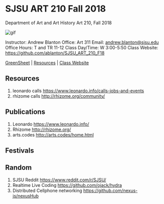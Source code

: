 **SJSU ART 210 Fall 2018**
======================
Department of Art and Art History
Art 210, Fall 2018

![gif](http://i.imgur.com/zdzDxsA.gif)

Instructor: Andrew Blanton
Office: Art 311
Email: andrew.blanton@sjsu.edu
Office Hours: T and TR 11-12
Class Day/Time: W 3:00-5:50
Class Website: https://github.com/ablanton/SJSU_ART_210_F18

[GreenSheet](https://github.com/ablanton/SJSU_ART_210_F18/blob/master/GREENSHEET.md)
| [Resources](https://github.com/ablanton/SJSU_ART_210_F18/blob/master/RESOURCES.md)
| [Class Website](https://github.com/ablanton/SJSU_ART_210_F18)

Resources
---------
1. leonardo calls https://www.leonardo.info/calls-jobs-and-events
2. rhizome calls http://rhizome.org/community/

Publications
------------
1. Leonardo https://www.leonardo.info/
2. Rhizome http://rhizome.org/
3. arts.codes http://arts.codes/home.html

Festivals
---------

Random
------
1. SJSU Reddit https://www.reddit.com/r/SJSU/
2. Realtime Live Coding https://github.com/ojack/hydra
3. Distributed Cellphone networking https://github.com/nexus-js/nexusHub

